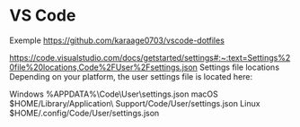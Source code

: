 # VS Code

Exemple https://github.com/karaage0703/vscode-dotfiles

https://code.visualstudio.com/docs/getstarted/settings#:~:text=Settings%20file%20locations,Code%2FUser%2Fsettings.json
Settings file locations
Depending on your platform, the user settings file is located here:

Windows %APPDATA%\Code\User\settings.json
macOS $HOME/Library/Application\ Support/Code/User/settings.json
Linux $HOME/.config/Code/User/settings.json
